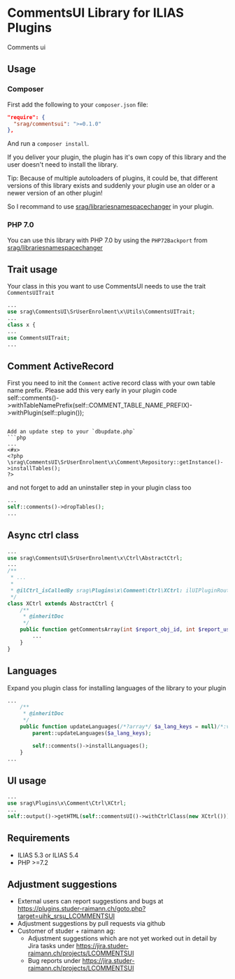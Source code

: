 # CommentsUI Library for ILIAS Plugins

Comments ui

## Usage

### Composer
First add the following to your `composer.json` file:
```json
"require": {
  "srag/commentsui": ">=0.1.0"
},
```
And run a `composer install`.

If you deliver your plugin, the plugin has it's own copy of this library and the user doesn't need to install the library.

Tip: Because of multiple autoloaders of plugins, it could be, that different versions of this library exists and suddenly your plugin use an older or a newer version of an other plugin!

So I recommand to use [srag/librariesnamespacechanger](https://packagist.org/packages/srag/librariesnamespacechanger) in your plugin.

### PHP 7.0
You can use this library with PHP 7.0 by using the `PHP72Backport` from [srag/librariesnamespacechanger](https://packagist.org/packages/srag/librariesnamespacechanger)

## Trait usage
Your class in this you want to use CommentsUI needs to use the trait `CommentsUITrait`
```php
...
use srag\CommentsUI\SrUserEnrolment\x\Utils\CommentsUITrait;
...
class x {
...
use CommentsUITrait;
...
```

## Comment ActiveRecord
First you need to init the `Comment` active record class with your own table name prefix. Please add this very early in your plugin code
self::comments()->withTableNamePrefix(self::COMMENT_TABLE_NAME_PREFIX)->withPlugin(self::plugin());
```

Add an update step to your `dbupdate.php`
```php
...
<#x>
<?php
\srag\CommentsUI\SrUserEnrolment\x\Comment\Repository::getInstance()->installTables();
?>
```

and not forget to add an uninstaller step in your plugin class too
```php
...
self::comments()->dropTables();
...
```

## Async ctrl class
```php
...
use srag\CommentsUI\SrUserEnrolment\x\Ctrl\AbstractCtrl;
...
/**
 * ...
 *
 * @ilCtrl_isCalledBy srag\Plugins\x\Comment\Ctrl\XCtrl: ilUIPluginRouterGUI
 */
class XCtrl extends AbstractCtrl {
	/**
	 * @inheritDoc
	 */
	public function getCommentsArray(int $report_obj_id, int $report_user_id): array {
		...
	}
}
```

## Languages
Expand you plugin class for installing languages of the library to your plugin
```php
...
	/**
     * @inheritDoc
     */
    public function updateLanguages(/*?array*/ $a_lang_keys = null)/*:void*/ {
		parent::updateLanguages($a_lang_keys);

		self::comments()->installLanguages();
	}
...
```

## UI usage
```php
...
use srag\Plugins\x\Comment\Ctrl\XCtrl;
...
self::output()->getHTML(self::commentsUI()->withCtrlClass(new XCtrl()));
```

## Requirements
* ILIAS 5.3 or ILIAS 5.4
* PHP >=7.2

## Adjustment suggestions
* External users can report suggestions and bugs at https://plugins.studer-raimann.ch/goto.php?target=uihk_srsu_LCOMMENTSUI
* Adjustment suggestions by pull requests via github
* Customer of studer + raimann ag: 
	* Adjustment suggestions which are not yet worked out in detail by Jira tasks under https://jira.studer-raimann.ch/projects/LCOMMENTSUI
	* Bug reports under https://jira.studer-raimann.ch/projects/LCOMMENTSUI
